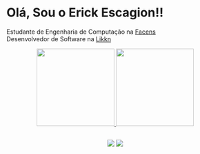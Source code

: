 <h1>Olá, Sou o Erick Escagion!!</h1>

<p>
    Estudante de Engenharia de Computação na <a href="https://facens.br">Facens</a>
        </br>
        Desenvolvedor de Software na <a href="https://likkn.com/"> Likkn </a>
    </em>
</p>

<div align="center">
  <a href="https://github.com/erickescagion">
  <img height="180em" src="https://github-readme-stats.vercel.app/api/top-langs/?username=erickescagion&layout=compact&langs_count=7&theme=dracula"/>
  <img height="180em" src="https://github-readme-stats.vercel.app/api?username=erickescagion&show_icons=true&theme=dracula&include_all_commits=true&count_private=true"/>
</div>
    
  ##
 
<div align="center"> 
  <a href = "mailto:erickeescagion@gmail.com"><img src="https://img.shields.io/badge/-Gmail-%23333?style=for-the-badge&logo=gmail&logoColor=white" target="_blank"></a>
  <a href="https://www.linkedin.com/in/erickescagion/" target="_blank"><img src="https://img.shields.io/badge/-LinkedIn-%230077B5?style=for-the-badge&logo=linkedin&logoColor=white" target="_blank"></a> 
 
</div>
